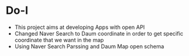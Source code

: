 # Do-I

- This project aims at developing Apps with open API 
- Changed Naver Search to Daum coordinate in order to get specific coordinate that we want in the map
- Using Naver Search Parssing and Daum Map open schema 
